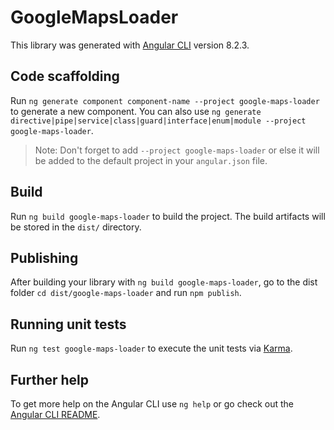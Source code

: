 # GoogleMapsLoader

This library was generated with [Angular CLI](https://github.com/angular/angular-cli) version 8.2.3.

## Code scaffolding

Run `ng generate component component-name --project google-maps-loader` to generate a new component. You can also use `ng generate directive|pipe|service|class|guard|interface|enum|module --project google-maps-loader`.

> Note: Don't forget to add `--project google-maps-loader` or else it will be added to the default project in your `angular.json` file.

## Build

Run `ng build google-maps-loader` to build the project. The build artifacts will be stored in the `dist/` directory.

## Publishing

After building your library with `ng build google-maps-loader`, go to the dist folder `cd dist/google-maps-loader` and run `npm publish`.

## Running unit tests

Run `ng test google-maps-loader` to execute the unit tests via [Karma](https://karma-runner.github.io).

## Further help

To get more help on the Angular CLI use `ng help` or go check out the [Angular CLI README](https://github.com/angular/angular-cli/blob/master/README.md).

